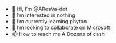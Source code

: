 - 👋 Hi, I’m @AResVa-dot
- 👀 I’m interested in nothing
- 🌱 I’m currently learning phyton
- 💞️ I’m looking to collaborate on Microsoft
- 📫 How to reach me A Dozens of cash

<!---
AResVa-dot/AResVa-dot is a ✨ special ✨ repository because its `README.md` (this file) appears on your GitHub profile.
You can click the Preview link to take a look at your changes.
--->

